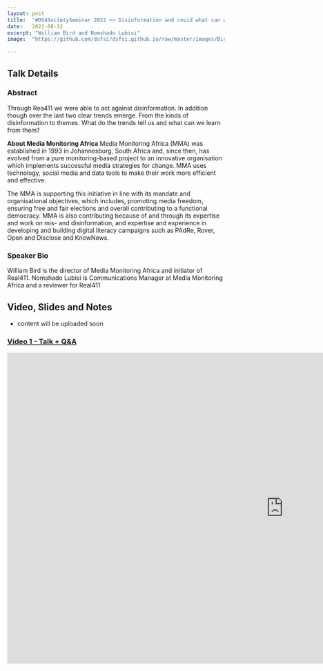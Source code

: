 ```yaml
---
layout: post
title:  "#DS4SocietySeminar 2022 <> Disinformation and covid what can we learn from the disinformers and doorknobs?"
date:   2022-08-12
excerpt: "William Bird and Nomshado Lubisi"
image:  "https://github.com/dsfsi/dsfsi.github.io/raw/master/images/Bird_Lubisi.PNG"

---
```


## Talk Details
### Abstract
Through Rea411  we were able to act against disinformation. In addition though  over the last two clear trends emerge.  From the kinds of disinformation to themes. What do the trends tell us and what can we learn from them? 

**About Media Monitoring Africa**
Media Monitoring Africa (MMA) was established in 1993 in Johannesburg, South Africa and, since then, has evolved from a pure monitoring-based project to an innovative organisation which implements successful media strategies for change. MMA uses technology, social media and data tools to make their work more efficient and effective.

The MMA is supporting this initiative in line with its mandate and organisational objectives, which includes, promoting media freedom, ensuring free and fair elections and overall contributing to a functional democracy. MMA is also contributing because of and through its expertise and work on mis- and disinformation, and expertise and experience in developing and building digital literacy campaigns such as PAdRe, Rover, Open and Disclose and KnowNews. 


### Speaker Bio
William Bird is the director of Media Monitoring Africa and initiator of Real411. Nomshado Lubisi is Communications Manager at Media Monitoring Africa and a reviewer for Real411 


## Video, Slides and Notes

* content will be uploaded soon

### [Video 1 - Talk + Q&A](https://youtu.be/NlQ6hjNWni0)
<iframe width="1280" height="720" src="https://www.youtube.com/embed/NlQ6hjNWni0" title="DSFSISeminar2022:MMA-Disinformation and covid what can we learn from the disinformers and doorknobs?" frameborder="0" allow="accelerometer; autoplay; clipboard-write; encrypted-media; gyroscope; picture-in-picture" allowfullscreen></iframe>
